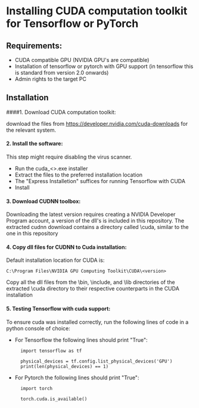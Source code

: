 # Installing CUDA computation toolkit for Tensorflow or PyTorch

## Requirements:
- CUDA compatible GPU (NVIDIA GPU's are compatible)
- Installation of tensorflow or pytorch with GPU support (in tensorflow this is standard from version 2.0 onwards)
- Admin rights to the target PC

## Installation

####1. Download CUDA computation toolkit:
   
download the files from https://developer.nvidia.com/cuda-downloads for the relevant system.
    
#### 2. Install the software:
    
This step might require disabling the virus scanner. 
- Run the cuda_<>.exe installer
- Extract the files to the preferred installation location
- The "Express Installetion" suffices for running Tensorflow with CUDA
- Install

#### 3. Download CUDNN toolbox:

Downloading the latest version requires creating a NVIDIA Developer Program account, 
a version of the dll's is included in this repository. 
The extracted cudnn download contains a directory called \cuda, similar to the one in this repository

#### 4. Copy dll files for CUDNN to Cuda installation:

Default installation location for CUDA is:

    C:\Program Files\NVIDIA GPU Computing Toolkit\CUDA\<version>

Copy all the dll files from the \bin, \include, and \lib directories of 
the extracted \cuda directory to their respective counterparts in the CUDA installation

#### 5. Testing Tensorflow with cuda support:

To ensure cuda was installed correctly, run the following lines of code in a python console of choice:
- For Tensorflow the following lines should print "True":

        import tensorflow as tf
  
        physical_devices = tf.config.list_physical_devices('GPU')
        print(len(physical_devices) == 1)

- For Pytorch the following lines should print "True":

        import torch

        torch.cuda.is_available()

